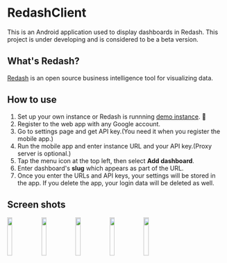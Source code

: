 # RedashClient
This is an Android application used to display dashboards in Redash.
This project is under developing and is considered to be a beta version.

## What's Redash?
[Redash](https://redash.io/) is an open source business intelligence tool for visualizing data.

## How to use
1. Set up your own instance or Redash is runnning [demo instance](https://demo.redash.io/). :tada:
1. Register to the web app with any Google account.
1. Go to settings page and get API key.(You need it when you register the mobile app.)
1. Run the mobile app and enter instance URL and your API key.(Proxy server is optional.)
1. Tap the menu icon at the top left, then select **Add dashboard**.
1. Enter dashboard's **slug** which appears as part of the URL.
1. Once you enter the URLs and API keys, your settings will be stored in the app. If you delete the app, your login data will be deleted as well.

## Screen shots
<img align="left" src="https://cloud.githubusercontent.com/assets/1127955/26544095/7582d2b2-449b-11e7-8ac4-3a5dd3bc2a99.png" width="15%"/>
<img align="left" src="https://cloud.githubusercontent.com/assets/1127955/26544100/75a48722-449b-11e7-9462-961ca248a147.png" width="15%"/>
<img align="left" src="https://cloud.githubusercontent.com/assets/1127955/26544097/759a6986-449b-11e7-910a-2a2e817f9d71.png" width="15%"/>
<img align="left" src="https://cloud.githubusercontent.com/assets/1127955/26544099/759c620e-449b-11e7-8ebe-cbb237d27b32.png" width="15%"/>
<img align="left" src="https://cloud.githubusercontent.com/assets/1127955/26544098/759aea32-449b-11e7-926c-0e4de8caa7f0.png" width="15%"/>
